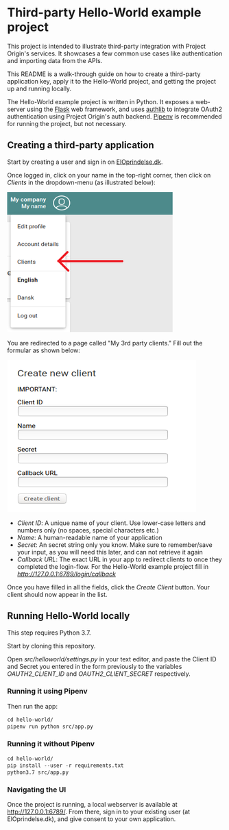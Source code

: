 # Third-party Hello-World example project

This project is intended to illustrate third-party integration with Project Origin's services.
It showcases a few common use cases like authentication and importing data from the APIs.

This README is a walk-through guide on how to create a third-party application key, apply it to the Hello-World project,
and getting the project up and running locally.

The Hello-World example project is written in Python. It exposes a web-server using the 
[Flask](https://flask.palletsprojects.com/en/1.1.x/) web framework,
and uses [authlib](https://docs.authlib.org/en/latest/) to integrate OAuth2 authentication using
Project Origin's auth backend. [Pipenv](https://github.com/pypa/pipenv) is recommended for running
the project, but not necessary.


## Creating a third-party application

Start by creating a user and sign in on [ElOprindelse.dk](https://app.eloprindelse.dk/).

Once logged in, click on your name in the top-right corner, then click on *Clients* in the
dropdown-menu (as illustrated below):

![alt text](doc/step1.png)

You are redirected to a page called "My 3rd party clients." Fill out the formular as shown below:

![alt text](doc/step2.png)

- *Client ID*: A unique name of your client. Use lower-case letters and numbers only (no spaces, special characters etc.)
- *Name*: A human-readable name of your application
- *Secret*: An secret string only you know. Make sure to remember/save your input, as you will need this later, and can not retrieve it again
- *Callback URL*: The exact URL in your app to redirect clients to once they completed the login-flow. For the Hello-World example project fill in *http://127.0.0.1:6789/login/callback*

Once you have filled in all the fields, click the *Create Client* button. Your client should now appear in the list.


## Running Hello-World locally

This step requires Python 3.7.

Start by cloning this repository.

Open *src/helloworld/settings.py* in your text editor, and paste the Client ID and Secret you entered
in the form previously to the variables *OAUTH2_CLIENT_ID* and *OAUTH2_CLIENT_SECRET* respectively.

### Running it using Pipenv

Then run the app:

    cd hello-world/
    pipenv run python src/app.py

### Running it without Pipenv

    cd hello-world/
    pip install --user -r requirements.txt
    python3.7 src/app.py

### Navigating the UI

Once the project is running, a local webserver is available at http://127.0.0.1:6789/. From there, sign in to your
existing user (at ElOprindelse.dk), and give consent to your own application. 
